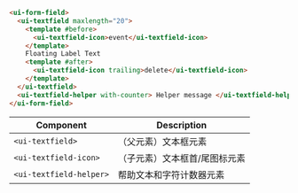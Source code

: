 ```html
<ui-form-field>
  <ui-textfield maxlength="20">
    <template #before>
      <ui-textfield-icon>event</ui-textfield-icon>
    </template>
    Floating Label Text
    <template #after>
      <ui-textfield-icon trailing>delete</ui-textfield-icon>
    </template>
  </ui-textfield>
  <ui-textfield-helper with-counter> Helper message </ui-textfield-helper>
</ui-form-field>
```

| Component               | Description                   |
| ----------------------- | ----------------------------- |
| `<ui-textfield>`        | （父元素）文本框元素          |
| `<ui-textfield-icon>`   | （子元素）文本框首/尾图标元素 |
| `<ui-textfield-helper>` | 帮助文本和字符计数器元素      |
